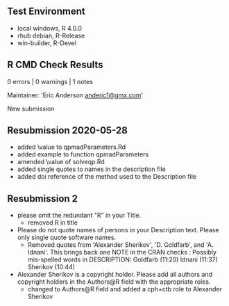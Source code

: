 ## Test Environment
- local windows, R 4.0.0
- rhub debian, R-Release
- win-builder, R-Devel

## R CMD Check Results
0 errors | 0 warnings | 1 notes

Maintainer: 'Eric Anderson <anderic1@gmx.com>'

New submission

## Resubmission 2020-05-28
- added \\value to qpmadParameters.Rd
- added example to function qpmadParameters
- amended \\value of solveqp.Rd
- added single quotes to names in the description file
- added doi reference of the method used to the Description file

## Resubmission 2
* please omit the redundant "R" in your Title.
  - removed R in title
* Please do not quote names of persons in your Description text. Please only single quote software names.
  - Removed quotes from 'Alexander Sherikov', 'D. Goldfarb', and 'A. Idnani'. This brings back one NOTE in the CRAN checks :
  Possibly mis-spelled words in DESCRIPTION:
    Goldfarb (11:20)
    Idnani (11:37)
    Sherikov (10:44)
* Alexander Sherikov is a copyright holder. Please add all authors 
and copyright holders in the Authors@R field with the appropriate roles.
  - changed to Authors@R field and added a cph+ctb role to Alexander Sherikov

